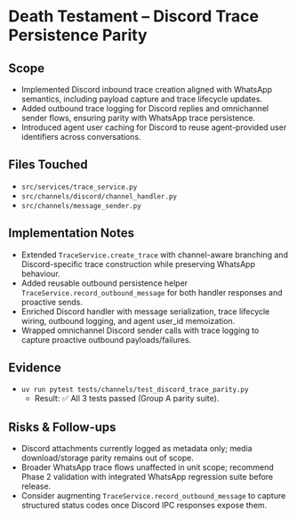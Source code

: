 # Death Testament – Discord Trace Persistence Parity

## Scope
- Implemented Discord inbound trace creation aligned with WhatsApp semantics, including payload capture and trace lifecycle updates.
- Added outbound trace logging for Discord replies and omnichannel sender flows, ensuring parity with WhatsApp trace persistence.
- Introduced agent user caching for Discord to reuse agent-provided user identifiers across conversations.

## Files Touched
- `src/services/trace_service.py`
- `src/channels/discord/channel_handler.py`
- `src/channels/message_sender.py`

## Implementation Notes
- Extended `TraceService.create_trace` with channel-aware branching and Discord-specific trace construction while preserving WhatsApp behaviour.
- Added reusable outbound persistence helper `TraceService.record_outbound_message` for both handler responses and proactive sends.
- Enriched Discord handler with message serialization, trace lifecycle wiring, outbound logging, and agent user_id memoization.
- Wrapped omnichannel Discord sender calls with trace logging to capture proactive outbound payloads/failures.

## Evidence
- `uv run pytest tests/channels/test_discord_trace_parity.py`
  - Result: ✅ All 3 tests passed (Group A parity suite).

## Risks & Follow-ups
- Discord attachments currently logged as metadata only; media download/storage parity remains out of scope.
- Broader WhatsApp trace flows unaffected in unit scope; recommend Phase 2 validation with integrated WhatsApp regression suite before release.
- Consider augmenting `TraceService.record_outbound_message` to capture structured status codes once Discord IPC responses expose them.

